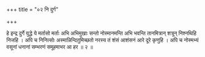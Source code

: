 +++
title = "०२ नि दुर्ग"

+++

हे इन्द्र दुर्गे युद्धे ये मर्तासो मर्ताः अभि अभिमुखाः सन्तो नोस्मानमन्ति अभि भवन्ति तानमित्रान् शत्रून् निश्नथिहि निजहि । अपि च निनित्सोः अस्मान्निन्दितुमिच्छतो नरस्य तं शंसं आशंसनं आरे दूरे कृणुहि । अपि च नोस्मभ्यं वसूनां धनानां सम्भरणं समूहमाभर आ हर ॥ २ ॥